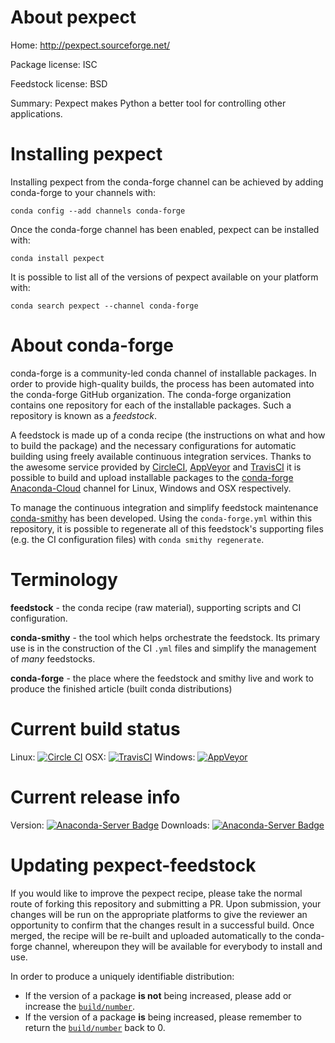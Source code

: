 About pexpect
=============

Home: http://pexpect.sourceforge.net/

Package license: ISC

Feedstock license: BSD

Summary: Pexpect makes Python a better tool for controlling other applications.



Installing pexpect
==================

Installing pexpect from the conda-forge channel can be achieved by adding conda-forge to your channels with:

```
conda config --add channels conda-forge
```

Once the conda-forge channel has been enabled, pexpect can be installed with:

```
conda install pexpect
```

It is possible to list all of the versions of pexpect available on your platform with:

```
conda search pexpect --channel conda-forge
```


About conda-forge
=================

conda-forge is a community-led conda channel of installable packages.
In order to provide high-quality builds, the process has been automated into the
conda-forge GitHub organization. The conda-forge organization contains one repository 
for each of the installable packages. Such a repository is known as a *feedstock*.

A feedstock is made up of a conda recipe (the instructions on what and how to build
the package) and the necessary configurations for automatic building using freely
available continuous integration services. Thanks to the awesome service provided by
[CircleCI](https://circleci.com/), [AppVeyor](http://www.appveyor.com/)
and [TravisCI](https://travis-ci.org/) it is possible to build and upload installable
packages to the [conda-forge](https://anaconda.org/conda-forge)
[Anaconda-Cloud](http://docs.anaconda.org/) channel for Linux, Windows and OSX respectively.

To manage the continuous integration and simplify feedstock maintenance
[conda-smithy](http://github.com/conda-forge/conda-smithy) has been developed.
Using the ``conda-forge.yml`` within this repository, it is possible to regenerate all of
this feedstock's supporting files (e.g. the CI configuration files) with ``conda smithy regenerate``.


Terminology
===========

**feedstock** - the conda recipe (raw material), supporting scripts and CI configuration.

**conda-smithy** - the tool which helps orchestrate the feedstock.
                   Its primary use is in the construction of the CI ``.yml`` files
                   and simplify the management of *many* feedstocks.

**conda-forge** - the place where the feedstock and smithy live and work to
                  produce the finished article (built conda distributions)

Current build status
====================
Linux: [![Circle CI](https://circleci.com/gh/conda-forge/pexpect-feedstock.svg?style=svg)](https://circleci.com/gh/conda-forge/pexpect-feedstock)
OSX: [![TravisCI](https://travis-ci.org/conda-forge/pexpect-feedstock.svg?branch=master)](https://travis-ci.org/conda-forge/pexpect-feedstock) 
Windows: [![AppVeyor](https://ci.appveyor.com/api/projects/status/github/conda-forge/pexpect-feedstock?svg=True)](https://ci.appveyor.com/project/conda-forge/pexpect-feedstock/branch/master)

Current release info
====================
Version: [![Anaconda-Server Badge](https://anaconda.org/conda-forge/pexpect/badges/version.svg)](https://anaconda.org/conda-forge/pexpect)
Downloads: [![Anaconda-Server Badge](https://anaconda.org/conda-forge/pexpect/badges/downloads.svg)](https://anaconda.org/conda-forge/pexpect)


Updating pexpect-feedstock
==========================

If you would like to improve the pexpect recipe, please take the normal
route of forking this repository and submitting a PR. Upon submission, your changes will
be run on the appropriate platforms to give the reviewer an opportunity to confirm that the
changes result in a successful build. Once merged, the recipe will be re-built and uploaded
automatically to the conda-forge channel, whereupon they will be available for everybody to
install and use.

In order to produce a uniquely identifiable distribution:
 * If the version of a package **is not** being increased, please add or increase
   the [``build/number``](http://conda.pydata.org/docs/building/meta-yaml.html#build-number-and-string). 
 * If the version of a package **is** being increased, please remember to return
   the [``build/number``](http://conda.pydata.org/docs/building/meta-yaml.html#build-number-and-string)
   back to 0.
